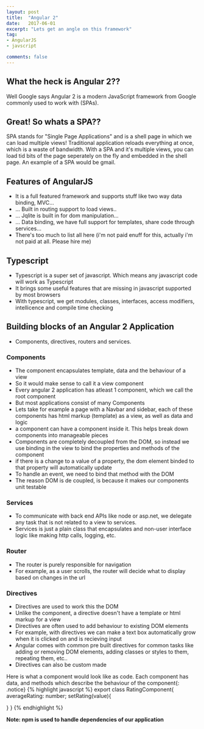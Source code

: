 ```yaml
---
layout: post
title:  "Angular 2"
date:   2017-06-01
excerpt: "Lets get an angle on this framework"
tag:
- AngularJS
- javscript

comments: false
---
```

## What the heck is Angular 2??
Well Google says Angular 2 is a modern JavaScript framework from Google commonly used to work with (SPAs).

## Great! So whats a SPA??
SPA stands for "Single Page Applications" and is a shell page in which we can load multiple views! Traditional application reloads everything at once, which is a waste of bandwidth. With a SPA and it's multiple views, you can load tid bits of the page seperately on the fly and embedded in the shell page. An example of a SPA would be gmail.

## Features of AngularJS
- It is a full featured framework and supports stuff like two way data binding, MVC...
- ... Built in routing support to load views..
- ... Jqlite is built in for dom manipulation...
- ... Data binding, we have full support for templates, share code through services...
- There's too much to list all here (i'm not paid enuff for this, actually i'm not paid at all. Please hire me)

## Typescript
- Typescript is a super set of javascript. Which means any javascript code will work as Typescript
- It brings some useful features that are missing in javascript supported by most browsers
- With typescript, we get modules, classes, interfaces, access modifiers, intellicence and compile time checking

## Building blocks of an Angular 2 Application
- Components, directives, routers and services.
### Components
- The component encapsulates template, data and the behaviour of a view
- So it would make sense to call it a view component
- Every angular 2 application has atleast 1 component, which we call the root component
- But most applications consist of many Components
- Lets take for example a page with a Navbar and sidebar, each of these components has html markup (template) as a view, as well as data and logic
- a component can have a component inside it. This helps break down components into manageable pieces
- Components are completely decoupled from the DOM, so instead we use binding in the view to bind the properties and methods of the component
- if there is a change to a value of a property, the dom element binded to that property will automatically update
- To handle an event, we need to bind that method with the DOM
- The reason DOM is de coupled, is because it makes our components unit testable

### Services
- To communicate with back end APIs like node or asp.net, we delegate any task that is not related to a view to services.
- Services is just a plain class that encapsulates and non-user interface logic like making http calls, logging, etc.

### Router
- The router is purely responsible for navigation
- For example, as a user scrolls, the router will decide what to display based on changes in the url

### Directives
- Directives are used to work this the DOM
- Unlike the component, a directive doesn't have a template or html markup for a view
- Directives are often used to add behaviour to existing DOM elements
- For example, with directives we can make a text box automatically grow when it is clicked on and is recieving input
- Angular comes with common pre built directives for common tasks like adding or removing DOM elements, adding classes or styles to them, repeating them, etc..
- Directives can also be custom made

Here is what a component would look like as code. Each component has data, and methods which describe the behaviour of the component{: .notice}
{% highlight javascript %}
export class RatingComponent{
  averageRating: number;
  setRating(value){

  }
}
{% endhighlight %}

**Note: npm is used to handle dependencies of our application**
